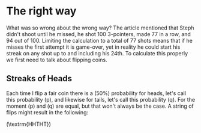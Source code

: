 # The right way

What was so wrong about the wrong way?  The article mentioned that Steph didn't shoot until he missed, he shot 100 3-pointers, made 77 in a row, and 94 out of 100.  Limiting the calculation to a total of 77 shots means that if he misses the first attempt it is game-over, yet in reality he could start his streak on any shot up to and including his 24th.  To calculate this properly we first need to talk about flipping coins.

## Streaks of Heads

Each time I flip a fair coin there is a \(50\%\) probability for heads, let's call this probability \(p\), and likewise for tails, let's call this probability \(q\).  For the moment \(p\) and \(q\) are equal, but that won't always be the case.  A string of flips might result in the following:

\(\textrm{HHTHT}\)